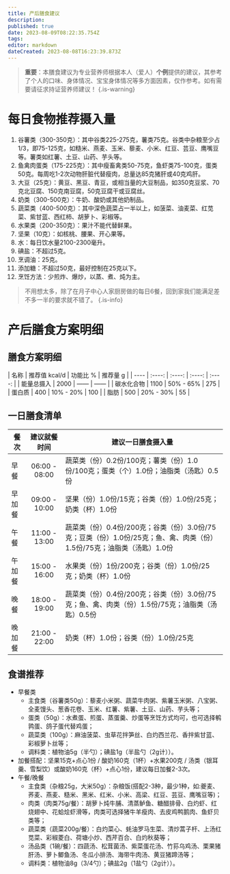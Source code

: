 ```yaml
---
title: 产后膳食建议
description: 
published: true
date: 2023-08-09T08:22:35.754Z
tags: 
editor: markdown
dateCreated: 2023-08-08T16:23:39.873Z
---
```


> **重要**：本膳食建议为专业营养师根据本人（爱人）**个例**提供的建议，其参考了个人的口味、身体情况、宝宝身体情况等多方面因素，仅作参考。如有需要请征求持证营养师建议！
{.is-warning}

# 每日食物推荐摄入量
1. 谷薯类（300-350克）：其中谷类225-275克，薯类75克。谷类中杂粮至少占1/3，即75-125克，如糙米、燕麦、玉米、藜麦、小米、红豆、芸豆、鹰嘴豆等。薯类如红薯、土豆、山药、芋头等。
2. 鱼禽肉蛋类（175-225克）：其中瘦畜禽类50-75克，鱼虾类75-100克，蛋类50克。每周吃1-2次动物肝脏代替瘦肉，总量达85克猪肝或40克鸡肝。
3. 大豆（25克）：黄豆、黑豆、青豆，或相当量的大豆制品，如350克豆浆、70克北豆腐、150克南豆腐，50克豆腐干或豆腐丝。
4. 奶类（300-500克）：牛奶、酸奶或其他奶制品。
5. 蔬菜类（400-500克）：其中深色蔬菜占一半以上，如菠菜、油麦菜、红苋菜、紫甘蓝、西红柿、胡萝卜、彩椒等。
6. 水果类（200-350克）：果汁不能代替鲜果。
7. 坚果（10克）：如核桃、腰果、开心果等。
8. 水：每日饮水量2100-2300毫升。
9. 碘盐：不超过5克。
10. 烹调油：25克。
11. 添加糖：不超过50克，最好控制在25克以下。
12. 烹饪方法：少煎炸、爆炒，以蒸、煮、炖为主。

> 不用想太多，除了在月子中心人家厨房做的每日6餐，回到家我们能满足差不多一半的要求就不错了。
{.is-info}

# 产后膳食方案明细
## 膳食方案明细
| 名称 | 推荐值 kcal/d | 功能比 % | 推荐量 g |
| ---- | :----: | :----: | :----: | :----: |
| 能量总摄入 | 2000 | —— | —— |
| 碳水化合物 | 1100 | 50% - 65% | 275 |
| 蛋白质 | 400 | 10% - 20% | 100 |
| 脂肪 | 500 | 20% - 30% | 55 |

## 一日膳食清单
| 餐次 | 建议就餐时间 | 建议一日膳食摄入量 |
| ---- | :----: | ---- |
| 早餐 | 06:00 - 08:00 | 蔬菜类（份）0.2份/100克；薯类（份）1.0份/100克；蛋类（个）1.0份；油脂类（汤匙）0.5份 |
| 早加餐 | 09:00 - 10:00 | 坚果（份）1.0份/15克；谷类（份）1.0份/25克；奶类（杯）1.0份 |
| 午餐 | 11:00 - 13:00 | 蔬菜类（份）0.4份/200克；谷类（份）3.0份/75克；豆类（份）1.0份/25克；鱼、禽、肉类（份）1.5份/75克；油脂类（汤匙）1.0份 |
| 午加餐 | 15:00 - 16:00 | 水果类（份）1份/200克；谷类（份）1.0份/25克；奶类（杯）1.0份 |
| 晚餐 | 18:00 - 19:00 | 蔬菜类（份）0.4份/200克；谷类（份）3.0份/75克；鱼、禽、肉类（份）1.5份/75克；油脂类（汤匙）0.5份 |
| 晚加餐 | 21:00 - 22:00 | 奶类（杯）1.0份；谷类（份）1.0份/25克 |

## 食谱推荐
- 早餐类
	- 主食类（谷薯类50g）：藜麦小米粥、蔬菜牛肉粥、紫薯玉米粥、八宝粥、全麦馒头、葱香花卷、玉米、红薯、紫薯、土豆、山药、芋头等；
  - 蛋类（50g）：水煮蛋、煎蛋、蒸蛋羹、炒蛋等烹饪方式均可，也可选择鹌鹑蛋、鸽子蛋代替鸡蛋；
  - 蔬菜类（100g）：麻油菠菜、虫草花拌笋丝、白灼西兰花、香拌紫甘蓝、彩椒萝卜丝等；
  - 调料类：植物油5g（半勺）；碘盐1g（半盐勺（2g计））。
- 加餐搭配：坚果15克+点心1份 / 酸奶160克（1杯）+水果200克 / 汤类（银耳羹、雪梨饮）或酸奶160克（杯）+点心1份，建议每日加餐2-3次。
- 午餐/晚餐
	- 主食类（杂粮25g，大米50g）：杂粮饭(搭配2-3种，最少1种，如:夔麦、荞麦、燕麦、糙米、黑米、红米、小米、高梁、红豆、芸豆、鹰嘴豆等)；
  - 肉类（肉类75g/餐）：胡萝卜炖牛脯、清蒸鲈鱼、糖醋排骨、白灼虾、红烧翅中、花蛤烩虾滑等，肉类可选择猪牛羊瘦肉、去皮鸡鸭鹅肉、鱼虾贝类等；
  - 蔬菜类（蔬菜200g/餐）：白灼菜心、蚝油罗马生菜、清炒蒿子杆、上汤红苋菜、彩椒菱白、荷塘小炒、西芹百合、白灼秋葵等；
  - 汤品类（1碗/餐）：四蔬汤、松茸菌汤、紫菜蛋花汤、竹荪乌鸡汤、栗果猪肝汤、萝卜鲫鱼汤、冬瓜小排汤、海带牛肉汤、黄豆猪蹄汤等；
  - 调料类：植物油8g（3/4勺）；碘盐2g（1盐勺（2g计））。
 
